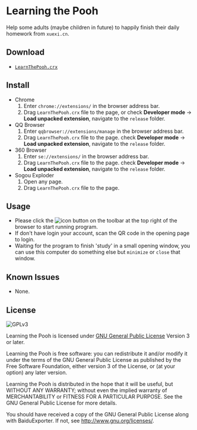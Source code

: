 # Learning the Pooh
Help some adults (maybe children in future) to happily finish their daily homework from `xuexi.cn`.

## Download
* [`LearnThePooh.crx`](https://github.com/CN1984/LearningThePooh/raw/master/LearnThePooh.crx)

## Install
* Chrome
  1. Enter `chrome://extensions/` in the browser address bar.
  2. Drag `LearnThePooh.crx` file to the page, or check **Developer mode** -> **Load unpacked extension**, navigate to the `release` folder.
* QQ Browser
  1. Enter `qqbrowser://extensions/manage` in the browser address bar.
  2. Drag `LearnThePooh.crx` file to the page. check **Developer mode** -> **Load unpacked extension**, navigate to the `release` folder.
* 360 Browser
  1. Enter `se://extensions/` in the browser address bar.
  2. Drag `LearnThePooh.crx` file to the page. check **Developer mode** -> **Load unpacked extension**, navigate to the `release` folder.
* Sogou Exploder
  1. Open any page.
  2. Drag `LearnThePooh.crx` file to the page.

## Usage
* Please click the ![icon](https://github.com/CN1984/LearningThePooh/raw/master/release/img/16.png) button on the toolbar at the top right of the browser to start running program.
* If don't have login your account, scan the QR code in the opening page to login.
* Waiting for the program to finish 'study' in a small opening window, you can use this computer do something else but `minimize` or `close` that window.

## Known Issues
* None.

## License
![GPLv3](https://www.gnu.org/graphics/gplv3-127x51.png)

Learning the Pooh is licensed under [GNU General Public License](https://www.gnu.org/licenses/gpl.html) Version 3 or later.

Learning the Pooh is free software: you can redistribute it and/or modify it under the terms of the GNU General Public License as published by the Free Software Foundation, either version 3 of the License, or (at your option) any later version.

Learning the Pooh is distributed in the hope that it will be useful, but WITHOUT ANY WARRANTY; without even the implied warranty of MERCHANTABILITY or FITNESS FOR A PARTICULAR PURPOSE.  See the GNU General Public License for more details.

You should have received a copy of the GNU General Public License along with BaiduExporter.  If not, see <http://www.gnu.org/licenses/>.
